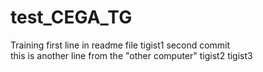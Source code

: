 # test_CEGA_TG
Training 
first line in readme file 
tigist1
second commit  
this is another line from the "other computer"
tigist2
tigist3
